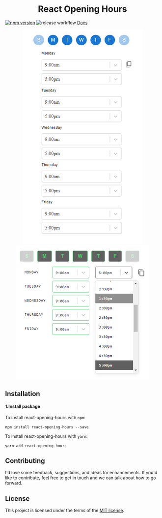 <h1 align="center">React Opening Hours</h1>

[![npm version](https://badge.fury.io/js/react-opening-hours.svg)](https://badge.fury.io/js/react-opening-hours)
![release workflow](https://github.com/perrottarichard/react-opening-hours/actions/workflows/release.yml/badge.svg)
[Docs](https://sprightly-cendol-934003.netlify.app)

<p align="center">
  <img src="https://github.com/Perrottarichard/react-opening-hours/blob/master/vertical_opening_hours.png?raw=true" />
  <img src="https://github.com/Perrottarichard/react-opening-hours/blob/master/horizontal_opening_hours.png?raw=true" />
</p>

## Installation

#### 1.Install package

To install react-opening-hours with `npm`:

    npm install react-opening-hours --save

To install react-opening-hours with `yarn`:

    yarn add react-opening-hours

## Contributing

I'd love some feedback, suggestions, and ideas for enhancements. If you'd like to contribute, feel
free to get in touch and we can talk about how to go forward.

## License

This project is licensed under the terms of the [MIT license](/LICENSE).
